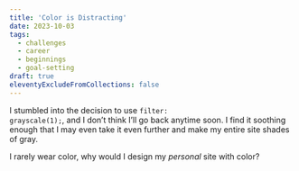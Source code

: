 ```yaml
---
title: 'Color is Distracting'
date: 2023-10-03
tags: 
  - challenges
  - career
  - beginnings
  - goal-setting
draft: true
eleventyExcludeFromCollections: false
---
```


I stumbled into the decision to use <code>filter: grayscale(1);</code>, and I don’t think I’ll go back anytime soon. I find it soothing enough that I may even take it even further and make my entire site shades of gray.

<!-- excerpt -->

I rarely wear color, why would I design my *personal* site with color?